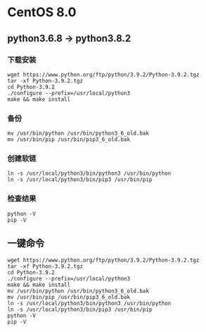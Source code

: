 # CentOS 8.0

## python3.6.8 -> python3.8.2

### 下载安装

```
wget https://www.python.org/ftp/python/3.9.2/Python-3.9.2.tgz
tar -xf Python-3.9.2.tgz 
cd Python-3.9.2
./configure --prefix=/usr/local/python3
make && make install
```

### 备份

```
mv /usr/bin/python /usr/bin/python3_6_old.bak
mv /usr/bin/pip /usr/bin/pip3_6_old.bak
```

### 创建软链

```
ln -s /usr/local/python3/bin/python3 /usr/bin/python
ln -s /usr/local/python3/bin/pip3 /usr/bin/pip
```

### 检查结果

```
python -V
pip -V
```

## 一键命令

```
wget https://www.python.org/ftp/python/3.9.2/Python-3.9.2.tgz
tar -xf Python-3.9.2.tgz 
cd Python-3.9.2
./configure --prefix=/usr/local/python3
make && make install
mv /usr/bin/python /usr/bin/python3_6_old.bak
mv /usr/bin/pip /usr/bin/pip3_6_old.bak
ln -s /usr/local/python3/bin/python3 /usr/bin/python
ln -s /usr/local/python3/bin/pip3 /usr/bin/pip
python -V
pip -V
```